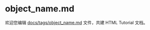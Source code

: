 object_name.md
===

欢迎您编辑 <a target="__blank" href="https://github.com/jaywcjlove/html-tutorial/blob/master/docs/tags/object_name.md">docs/tags/object_name.md</a> 文件，共建 HTML Tutorial 文档。